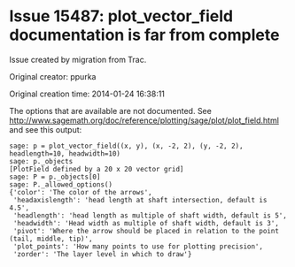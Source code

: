 # Issue 15487: plot_vector_field documentation is far from complete

Issue created by migration from Trac.

Original creator: ppurka

Original creation time: 2014-01-24 16:38:11

The options that are available are not documented. See http://www.sagemath.org/doc/reference/plotting/sage/plot/plot_field.html and see this output:

```
sage: p = plot_vector_field((x, y), (x, -2, 2), (y, -2, 2), headlength=10, headwidth=10)
sage: p._objects
[PlotField defined by a 20 x 20 vector grid]
sage: P = p._objects[0]
sage: P._allowed_options()
{'color': 'The color of the arrows',
 'headaxislength': 'head length at shaft intersection, default is 4.5',
 'headlength': 'head length as multiple of shaft width, default is 5',
 'headwidth': 'Head width as multiple of shaft width, default is 3',
 'pivot': 'Where the arrow should be placed in relation to the point (tail, middle, tip)',
 'plot_points': 'How many points to use for plotting precision',
 'zorder': 'The layer level in which to draw'}
```

